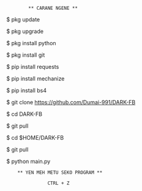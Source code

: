             ** CARANE NGENE **

$ pkg update

$ pkg upgrade

$ pkg install python

$ pkg install git

$ pip install requests

$ pip install mechanize

$ pip install bs4

$ git clone https://github.com/Dumai-991/DARK-FB

$ cd DARK-FB

$ git pull

$ cd $HOME/DARK-FB

$ git pull

$ python main.py



        ** YEN MEH METU SEKO PROGRAM **

                   CTRL + Z
